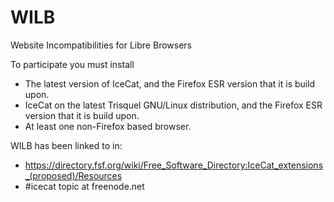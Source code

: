 # WILB
Website Incompatibilities for Libre Browsers

To participate you must install
* The latest version of IceCat, and the Firefox ESR version that it is build upon.
* IceCat on the latest Trisquel GNU/Linux distribution, and the Firefox ESR version that it is build upon.
* At least one non-Firefox based browser.


WILB has been linked to in:
* https://directory.fsf.org/wiki/Free_Software_Directory:IceCat_extensions_(proposed)/Resources
* #icecat topic at freenode.net
